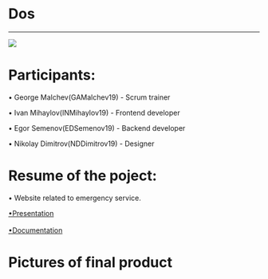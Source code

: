 # Dos
<hr>

<img src = "../ReadMe/lion.png">

# Participants:


• George Malchev(GAMalchev19) - Scrum trainer

• Ivan Mihaylov(INMihaylov19) - Frontend developer

• Egor Semenov(EDSemenov19) - Backend developer

• Nikolay Dimitrov(NDDimitrov19) - Designer


# Resume of the poject:

• Website related to emergency service.

[•Presentation](Documents/Presentation.pptx) <br><br>
[•Documentation](Documents/Documentation.docx)

# Pictures of final product